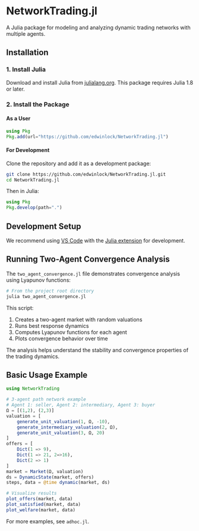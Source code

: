 # NetworkTrading.jl

A Julia package for modeling and analyzing dynamic trading networks with multiple agents.

## Installation

### 1. Install Julia

Download and install Julia from [julialang.org](https://julialang.org/downloads/). This package requires Julia 1.8 or later.

### 2. Install the Package

#### As a User
```julia
using Pkg
Pkg.add(url="https://github.com/edwinlock/NetworkTrading.jl")
```

#### For Development
Clone the repository and add it as a development package:
```bash
git clone https://github.com/edwinlock/NetworkTrading.jl.git
cd NetworkTrading.jl
```

Then in Julia:
```julia
using Pkg
Pkg.develop(path=".")
```

## Development Setup

We recommend using [VS Code](https://code.visualstudio.com/) with the [Julia extension](https://marketplace.visualstudio.com/items?itemName=julialang.language-julia) for development.

## Running Two-Agent Convergence Analysis

The `two_agent_convergence.jl` file demonstrates convergence analysis using Lyapunov functions:

```julia
# From the project root directory
julia two_agent_convergence.jl
```

This script:
1. Creates a two-agent market with random valuations
2. Runs best response dynamics
3. Computes Lyapunov functions for each agent
4. Plots convergence behavior over time

The analysis helps understand the stability and convergence properties of the trading dynamics.

## Basic Usage Example

```julia
using NetworkTrading

# 3-agent path network example
# Agent 1: seller, Agent 2: intermediary, Agent 3: buyer
Ω = [(1,2), (2,3)]
valuation = [
    generate_unit_valuation(1, Ω, -10),
    generate_intermediary_valuation(2, Ω),
    generate_unit_valuation(3, Ω, 20)
]
offers = [
    Dict(1 => 9),
    Dict(1 => 21, 2=>16),
    Dict(2 => 1)
]
market = Market(Ω, valuation)
ds = DynamicState(market, offers)
steps, data = @time dynamic(market, ds)

# Visualize results
plot_offers(market, data)
plot_satisfied(market, data)
plot_welfare(market, data)
```

For more examples, see `adhoc.jl`.